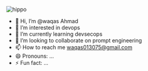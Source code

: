 ![hippo](https://media3.giphy.com/media/aUovxH8Vf9qDu/giphy.gif)

- 👋 Hi, I’m @waqas Ahmad
- 👀 I’m interested in devops
- 🌱 I’m currently learning devsecops 
- 💞️ I’m looking to collaborate on prompt engineering
- 📫 How to reach me waqas013075@gmail.com
- 😄 Pronouns: ...
- ⚡ Fun fact: ...

<!---
waqas-png/waqas-png is a ✨ special ✨ repository because its `README.md` (this file) appears on your GitHub profile.
You can click the Preview link to take a look at your changes.
--->
